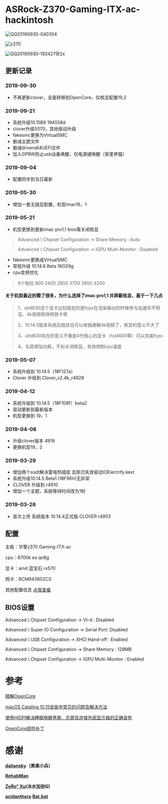 
# ASRock-Z370-Gaming-ITX-ac-hackintosh

![QQ20190930-040354](http://pylzvsh3j.bkt.clouddn.com/2019-09-30-QQ20190930-040354.png)

![z370](http://pylzvsh3j.bkt.clouddn.com/2019-09-30-z370.png)

![QQ20190930-192427@2x](http://pylzvsh3j.bkt.clouddn.com/2019-09-30-QQ20190930-192427@2x.png)




## 更新记录

###  2019-09-30
* 不再更新clover，全面转移到OpenCore，仅核显配置19,2

###  2019-09-21
* 系统升级10.15B8 19A558d
* clover升级5070，其他驱动升级
* fakesmc更换为VirtualSMC
* 删减主题文件
* 删减drivers64UEFI文件
* 加入GPRW防止usb设备唤醒，仅电源键唤醒（家里养猫）

###  2019-09-04
* 配置同步到当日最新

###  2019-05-30
* 增加一套无独显配置，机型imac18，1

###  2019-05-21
* 机型更换到更新imac pro1,1 bios需关闭核显

> Advanced \ Chipset Configuration → Share Memory : Auto
> 
> Advanced \ Chipset Configuration → IGPU Multi-Monitor : Disabled
> 

* fakesmc更换成VirtualSMC
* 常规升级 10.14.6 Beta 18G29g
* cpu变频优化 
> 6个档位 800 2400 2800 3700 3800 4200

#### 关于机型最近折腾了很多，为什么选择了imac pro1,1 并屏蔽核显，基于一下几点

> 1、uhd630这个显卡比较尴尬的是fcpx在渲染输出的时候参与加速并不明显、4k视频转场特效卡顿
> 
> 2、10.14.5版本系统后独显也可以单独硬解4k视频了，核显的意义不大了
> 
> 3、uhd630存在的意义不像是4代核心的显卡（hd4600等）可以完美fcpx
> 
> 4、与其增加功耗，不如关闭核显，有效控制cpu温度
> 

###  2019-05-07
* 系统升级到 10.14.5（18F127a）
* Clover 升级到 Clover_v2.4k_r4928

###  2019-04-12
* 系统升级到 10.14.5（18F108f）beta2
* 驱动更新到最新版本
* 机型更换到 19，1

### 2019-04-08
* 升级clover版本 4919
* 更换机型19，2

### 2019-03-29 
* 增加两个ssdt解决雷电热插拔 去除已失效驱动IOElectrify.kext
* 系统升级10.14.5 Beta1 (18F96h)无异常
* CLOVER 升级到 r4910
* 增加一个主题，系统等待时间改为1秒

### 2019-03-26 
* 首次上传 系统版本 10.14.4正式版 CLOVER r4903

## 配置

主板：华擎z370 Gaming-ITX-ac

cpu：8700k es qn8g

显卡：amd 蓝宝石 rx570

网卡：BCM943602CS

其他配置信息 [点我查看](https://github.com/fangf2018/ASRock-Z370-Gaming-ITX-ac-hackintosh/issues/1#issuecomment-489914538)

## BIOS设置

Advanced \ Chipset Configuration → Vt-d : Disabled

Advanced \ Super IO Configuration → Serial Port: Disabled

Advanced \ USB Configuration → XHCI Hand-off : Enabled

Advanced \ Chipset Configuration → Share Memory : 128MB

Advanced \ Chipset Configuration → IGPU Multi-Monitor : Enabled


# 参考
[精解OpenCore](https://blog.daliansky.net/OpenCore-BootLoader.html)

[macOS Catalina 10.15安装中常见的问题及解决方法](https://blog.daliansky.net/Common-problems-and-solutions-in-macOS-Catalina-10.15-installation.html)

[使用HIDPI解决睡眠唤醒黑屏、花屏及连接外部显示器的正确姿势](https://blog.daliansky.net/Use-HIDPI-to-solve-sleep-wake-up-black-screen,-Huaping-and-connect-the-external-monitor-the-correct-posture.html)

[OpenCore部件补丁](https://github.com/daliansky/OC-little)


# 感谢
**[daliansky](https://github.com/daliansky)（黑果小兵）**

**[RehabMan](https://bitbucket.org/RehabMan/)**

**[ZeRo° Xu](https://github.com/xzhih)(冰水加劲Q)**

**[acidanthera](https://github.com/acidanthera/OpenCorePkg)**
**[Bat.bat](https://github.com/williambj1)**
